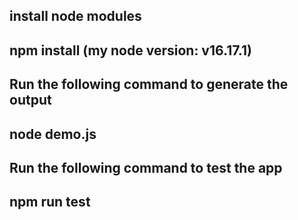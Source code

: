 ## install node modules
## npm install (my node version: v16.17.1)

## Run the following command to generate the output
## node demo.js

## Run the following command to test the app
## npm run test